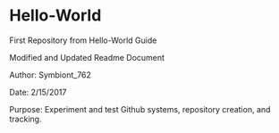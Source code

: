 # Hello-World
First Repository from Hello-World Guide

Modified and Updated Readme Document

Author: Symbiont_762

Date: 2/15/2017

Purpose: Experiment and test Github systems, repository creation, and tracking.
